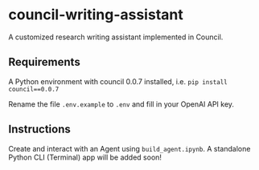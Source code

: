 # council-writing-assistant

A customized research writing assistant implemented in Council.

## Requirements

A Python environment with council 0.0.7 installed, i.e.
`pip install council==0.0.7`

Rename the file `.env.example` to `.env` and fill in your OpenAI API key.

## Instructions

Create and interact with an Agent using `build_agent.ipynb`. A standalone Python CLI (Terminal) app will be added soon!
